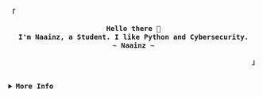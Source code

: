 
<div align="justify">

<p align="left"><strong><samp>「</samp></strong></p>
  <p align="center">
    <samp>
      <b>
        Hello there 👋
      <br>
        I'm Naainz, a Student. I like Python and Cybersecurity.
      </b>
      <br>
      <b>
        ~ Naainz ~
      </b>
    </samp>
  </p>
<p align="right"><strong><samp>」</samp></strong></p>
<br>
<details>
<summary><samp><b>More Info</b></samp></summary>

<h2></h2><br>

<!-- Contact Me -->
<p align="center">
  <samp>
    [<a href="https://twitter.com/naainz1">Twitter</a>]
    [<a href="mailto:stefan@naainz.tech">E-Mail</a>]
  </samp>
</p>

<h2></h2><br>

<h1 align="center"> Hi there, I'm Naainz 👋<img alt="adityastomar67 | Dev Logo" height="20px" width="40px" src="https://d2fltix0v2e0sb.cloudfront.net/dev-badge.svg" /></h1>

<img align="right" alt="Coding" width="400" src="https://camo.githubusercontent.com/cae12fddd9d6982901d82580bdf321d81fb299141098ca1c2d4891870827bf17/68747470733a2f2f6d69726f2e6d656469756d2e636f6d2f6d61782f313336302f302a37513379765349765f7430696f4a2d5a2e676966">

## I'm a Developer, and a Student!
- 🔭 I’m currently working on my Language Skills
- 🌱 Coding comes under my very few of the Hobbies
- 👯 I’m looking for feedback from other Developers
- 🥅 2023 Goals: Contribute more to Open Source projects and develop new skills
- ⚡ Fun fact: I love my coffee and .configs 


### ↯ Hit in your console or terminal to connect with me, like a true programmer.
```node
npx naainz
```
<br />

<div align="center">

![Readme Quotes](https://quotes-github-readme.vercel.app/api?type=horizontal&theme=light)

</div>

<p align="center">
  <img src ="https://github-readme-streak-stats.herokuapp.com?user=naainz&theme=github-light&hide_border=true&background=FFFFFF00">
  <img height="50%" width="auto" src ="https://github-readme-stats.vercel.app/api?username=adityastomar67&show_icons=true&&count_private=true&theme=transparent&hide_border=true">
  <img src ="https://github.com/adityastomar67/adityastomar67/blob/output/github-contribution-grid-snake.svg">
</p>
